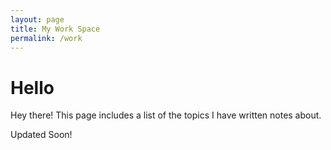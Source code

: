 ```yaml
---
layout: page
title: My Work Space
permalink: /work
---
```


# Hello
<p class="message">
  Hey there! This page includes a list of the topics I have written notes about.
</p>

Updated Soon!